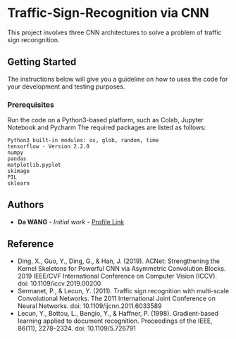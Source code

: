 # Traffic-Sign-Recognition via CNN 

This project involves three CNN architectures to solve a problem of traffic sign recongnition.

## Getting Started

The instructions below will give you a guideline on how to uses the code for your development and testing purposes.

### Prerequisites

Run the code on a Python3-based platform, such as Colab, Jupyter Notebook and Pycharm
The required packages are listed as follows:

```
Python3 built-in modules: os, glob, random, time
tensorflow - Version 2.2.0
numpy
pandas
matplotlib.pyplot
skimage
PIL
sklearn
```

## Authors

* **Da WANG** - *Initial work* - [Profile Link](https://github.com/lDa-WANGl)

## Reference

* Ding, X., Guo, Y., Ding, G., & Han, J. (2019). ACNet: Strengthening the Kernel Skeletons for Powerful CNN via Asymmetric Convolution Blocks. 2019 IEEE/CVF International Conference on Computer Vision (ICCV). doi: 10.1109/iccv.2019.00200
* Sermanet, P., & Lecun, Y. (2011). Traffic sign recognition with multi-scale Convolutional Networks. The 2011 International Joint Conference on Neural Networks. doi: 10.1109/ijcnn.2011.6033589
* Lecun, Y., Bottou, L., Bengio, Y., & Haffner, P. (1998). Gradient-based learning applied to document recognition. Proceedings of the IEEE, 86(11), 2278–2324. doi: 10.1109/5.726791

